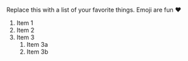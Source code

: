 Replace this with a list of your favorite things.
Emoji are fun :heart:
1. Item 1
2. Item 2
3. Item 3
   1. Item 3a
   2. Item 3b
